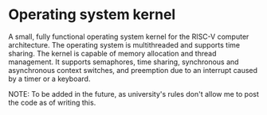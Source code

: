 # Operating system kernel
A small, fully functional operating system kernel for the RISC-V computer architecture. The operating system is multithreaded and supports time sharing. The kernel is capable of memory allocation and thread management. It supports semaphores, time sharing, synchronous and asynchronous context switches, and preemption due to an interrupt caused by a timer or a keyboard.

NOTE: To be added in the future, as university's rules don't allow me to post the code as of writing this.
